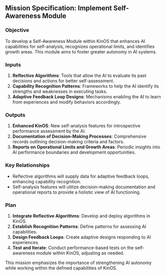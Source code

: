 ## Mission Specification: Implement Self-Awareness Module

### Objective
To develop a Self-Awareness Module within KinOS that enhances AI capabilities for self-analysis, recognizes operational limits, and identifies growth areas. This module aims to foster greater autonomy in AI systems.

### Inputs
1. **Reflective Algorithms**: Tools that allow the AI to evaluate its past decisions and actions for better self-assessment.
2. **Capability Recognition Patterns**: Frameworks to help the AI identify its strengths and weaknesses in executing tasks.
3. **Adaptive Feedback Loop Designs**: Mechanisms enabling the AI to learn from experiences and modify behaviors accordingly.

### Outputs
1. **Enhanced KinOS**: New self-analysis features for introspective performance assessment by the AI.
2. **Documentation of Decision-Making Processes**: Comprehensive records outlining decision-making criteria and factors.
3. **Reports on Operational Limits and Growth Areas**: Periodic insights into AI performance boundaries and development opportunities.

### Key Relationships
- Reflective algorithms will supply data for adaptive feedback loops, enhancing capability recognition.
- Self-analysis features will utilize decision-making documentation and operational reports to provide a holistic view of AI functioning.

### Plan
1. **Integrate Reflective Algorithms**: Develop and deploy algorithms in KinOS.
2. **Establish Recognition Patterns**: Define patterns for assessing AI capabilities.
3. **Design Feedback Loops**: Create adaptive designs responding to AI experiences.
4. **Test and Iterate**: Conduct performance-based tests on the self-awareness module within KinOS, adjusting as needed.

This mission emphasizes the importance of strengthening AI autonomy while working within the defined capabilities of KinOS.
